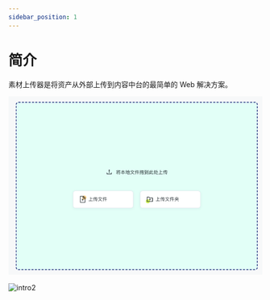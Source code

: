 ```yaml
---
sidebar_position: 1
---
```


# 简介

素材上传器是将资产从外部上传到内容中台的最简单的 Web 解决方案。

![intro1](img/intro1.jpg)

![intro2](img/intro2.png)
